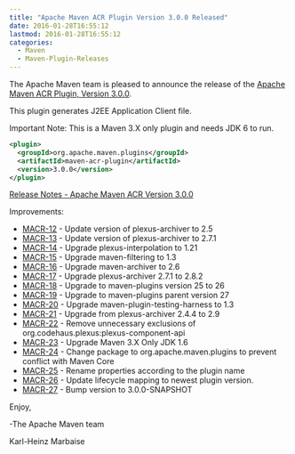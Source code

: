 ```yaml
---
title: "Apache Maven ACR Plugin Version 3.0.0 Released"
date: 2016-01-28T16:55:12
lastmod: 2016-01-28T16:55:12
categories:
  - Maven
  - Maven-Plugin-Releases
---
```

The Apache Maven team is pleased to announce the release of the 
[Apache Maven ACR Plugin, Version 3.0.0](http://maven.apache.org/plugins/maven-acr-plugin).

This plugin generates J2EE Application Client file.

Important Note: This is a Maven 3.X only plugin and needs JDK 6 to run.

```xml
<plugin>
  <groupId>org.apache.maven.plugins</groupId>
  <artifactId>maven-acr-plugin</artifactId>
  <version>3.0.0</version>
</plugin>
```

<!-- more -->

[Release Notes - Apache Maven ACR Version 3.0.0](https://issues.apache.org/jira/secure/ReleaseNote.jspa?projectId=12317020&amp;version=12330202)

Improvements:

 * [MACR-12](https://issues.apache.org/jira/browse/MACR-12) -  Update version of plexus-archiver to 2.5
 * [MACR-13](https://issues.apache.org/jira/browse/MACR-13) -  Update version of plexus-archiver to 2.7.1
 * [MACR-14](https://issues.apache.org/jira/browse/MACR-14) -  Upgrade plexus-interpolation to 1.21
 * [MACR-15](https://issues.apache.org/jira/browse/MACR-15) -  Upgrade maven-filtering to 1.3
 * [MACR-16](https://issues.apache.org/jira/browse/MACR-16) -  Upgrade maven-archiver to 2.6
 * [MACR-17](https://issues.apache.org/jira/browse/MACR-17) -  Upgrade plexus-archiver 2.7.1 to 2.8.2
 * [MACR-18](https://issues.apache.org/jira/browse/MACR-18) -  Upgrade to maven-plugins version 25 to 26
 * [MACR-19](https://issues.apache.org/jira/browse/MACR-19) -  Upgrade to maven-plugins parent version 27
 * [MACR-20](https://issues.apache.org/jira/browse/MACR-20) -  Upgrade maven-plugin-testing-harness to 1.3
 * [MACR-21](https://issues.apache.org/jira/browse/MACR-21) -  Upgrade from plexus-archiver 2.4.4 to 2.9
 * [MACR-22](https://issues.apache.org/jira/browse/MACR-22) -  Remove unnecessary exclusions of org.codehaus.plexus:plexus-component-api
 * [MACR-23](https://issues.apache.org/jira/browse/MACR-23) -  Upgrade Maven 3.X Only JDK 1.6
 * [MACR-24](https://issues.apache.org/jira/browse/MACR-24) -  Change package to org.apache.maven.plugins to prevent conflict with Maven Core
 * [MACR-25](https://issues.apache.org/jira/browse/MACR-25) -  Rename properties according to the plugin name
 * [MACR-26](https://issues.apache.org/jira/browse/MACR-26) -  Update lifecycle mapping to newest plugin version.
 * [MACR-27](https://issues.apache.org/jira/browse/MACR-27) -  Bump version to 3.0.0-SNAPSHOT
 
Enjoy,

-The Apache Maven team

Karl-Heinz Marbaise
